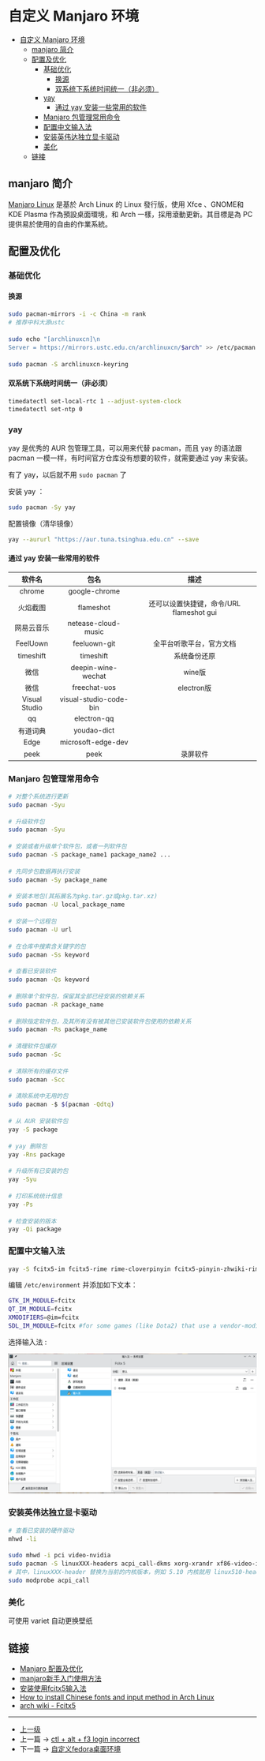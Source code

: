 # 自定义 Manjaro 环境 


<!-- @import "[TOC]" {cmd="toc" depthFrom=1 depthTo=6 orderedList=false} -->

<!-- code_chunk_output -->

- [自定义 Manjaro 环境](#自定义-manjaro-环境)
  - [manjaro 简介](#manjaro-简介)
  - [配置及优化](#配置及优化)
    - [基础优化](#基础优化)
      - [换源](#换源)
      - [双系统下系统时间统一（非必须）](#双系统下系统时间统一非必须)
    - [yay](#yay)
      - [通过 yay 安装一些常用的软件](#通过-yay-安装一些常用的软件)
    - [Manjaro 包管理常用命令](#manjaro-包管理常用命令)
    - [配置中文输入法](#配置中文输入法)
    - [安装英伟达独立显卡驱动](#安装英伟达独立显卡驱动)
    - [美化](#美化)
  - [链接](#链接)

<!-- /code_chunk_output -->


## manjaro 简介

[Manjaro Linux](https://zh.wikipedia.org/zh-hk/Manjaro_Linux) 是基於 Arch Linux 的 Linux 發行版，使用 Xfce 、GNOME和 KDE Plasma 作為預設桌面環境，和 Arch 一樣，採用滾動更新。其目標是為 PC 提供易於使用的自由的作業系統。


## 配置及优化

### 基础优化 

#### 换源 

```sh
sudo pacman-mirrors -i -c China -m rank
# 推荐中科大源ustc

sudo echo "[archlinuxcn]\n
Server = https://mirrors.ustc.edu.cn/archlinuxcn/$arch" >> /etc/pacman.conf

sudo pacman -S archlinuxcn-keyring
```

#### 双系统下系统时间统一（非必须）

```sh
timedatectl set-local-rtc 1 --adjust-system-clock
timedatectl set-ntp 0
```

### yay

yay 是优秀的 AUR 包管理工具，可以用来代替 pacman，而且 yay 的语法跟 pacman 一模一样，有时间官方仓库没有想要的软件，就需要通过 yay 来安装。

有了 yay，以后就不用 `sudo pacman` 了

安装 yay ：

```sh
sudo pacman -Sy yay
```

配置镜像（清华镜像）
```sh
yay --aururl "https://aur.tuna.tsinghua.edu.cn" --save
```
#### 通过 yay 安装一些常用的软件 

|     软件名    |          包名          |                   描述                   |
|:-------------:|:----------------------:|:----------------------------------------:|
|     chrome    |      google-chrome     |                                          |
|    火焰截图   |        flameshot       | 还可以设置快捷键，命令/URL flameshot gui |
|   网易云音乐  |   netease-cloud-music  |                                          |
|    FeelUown   |      feeluown-git      |         全平台听歌平台，官方文档         |
|   timeshift   |        timeshift       |               系统备份还原               |
|      微信     |   deepin-wine-wechat   |                  wine版                  |
|      微信     |      freechat-uos      |                electron版                |
| Visual Studio | visual-studio-code-bin |                                          |
|       qq      |       electron-qq      |                                          |
|    有道词典   |       youdao-dict      |                                          |
|      Edge     |   microsoft-edge-dev   |                                          |
|      peek     |          peek          |                 录屏软件                 |

### Manjaro 包管理常用命令

```sh
# 对整个系统进行更新
sudo pacman -Syu

# 升级软件包
sudo pacman -Syu

# 安装或者升级单个软件包，或者一列软件包
sudo pacman -S package_name1 package_name2 ...

# 先同步包数据再执行安装
sudo pacman -Sy package_name

# 安装本地包(其拓展名为pkg.tar.gz或pkg.tar.xz)
sudo pacman -U local_package_name

# 安装一个远程包
sudo pacman -U url

# 在仓库中搜索含关键字的包
sudo pacman -Ss keyword

# 查看已安装软件
sudo pacman -Qs keyword

# 删除单个软件包，保留其全部已经安装的依赖关系
sudo pacman -R package_name

# 删除指定软件包，及其所有没有被其他已安装软件包使用的依赖关系
sudo pacman -Rs package_name

# 清理软件包缓存
sudo pacman -Sc

# 清除所有的缓存文件
sudo pacman -Scc

# 清除系统中无用的包
sudo pacman -$ $(pacman -Qdtq)

# 从 AUR 安装软件包
yay -S package

# yay 删除包
yay -Rns package

# 升级所有已安装的包
yay -Syu

# 打印系统统计信息
yay -Ps

# 检查安装的版本
yay -Qi package 

```

### 配置中文输入法 

```sh 
yay -S fcitx5-im fcitx5-rime rime-cloverpinyin fcitx5-pinyin-zhwiki-rime fcitx5-material-color
```

编辑 `/etc/environment` 并添加如下文本：
```sh
GTK_IM_MODULE=fcitx
QT_IM_MODULE=fcitx
XMODIFIERS=@im=fcitx
SDL_IM_MODULE=fcitx #for some games (like Dota2) that use a vendor-modified version of SDL2 library.
```

选择输入法 :

![](../images/customManjaroEnv_202205042026_1.png)

### 安装英伟达独立显卡驱动

```sh
# 查看已安装的硬件驱动  
mhwd -li

sudo mhwd -i pci video-nvidia
sudo pacman -S linuxXXX-headers acpi_call-dkms xorg-xrandr xf86-video-intel git
# 其中，linuxXXX-header 替换为当前的内核版本，例如 5.10 内核就用 linux510-headers
sudo modprobe acpi_call
```

### 美化 
可使用 variet 自动更换壁纸

## 链接 

- [Manjaro 配置及优化](https://segmentfault.com/a/1190000039901064)
- [manjaro新手入门使用方法](https://www.dhzy.fun/archives/3608.html)
- [安装使用fcitx5输入法](https://blog.51cto.com/u_15076215/3475710)
- [How to install Chinese fonts and input method in Arch Linux](https://slmeng.medium.com/how-to-install-chinese-fonts-and-input-method-in-arch-linux-18b68d2817e7)
- [arch wiki - Fcitx5](https://wiki.archlinux.org/title/Fcitx5#Chinese)

---

- [上一级](README.md)
- 上一篇 -> [ctl + alt + f3 login incorrect](ctrl_alt_f3_login_incorrect.md)
- 下一篇 -> [自定义fedora桌面环境](custom_desktop_env.md)
